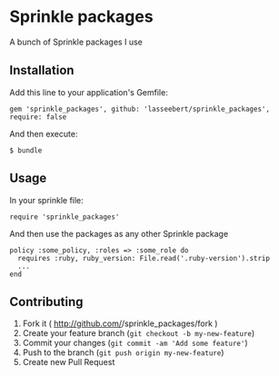 # Sprinkle packages

A bunch of Sprinkle packages I use

## Installation

Add this line to your application's Gemfile:

    gem 'sprinkle_packages', github: 'lasseebert/sprinkle_packages', require: false

And then execute:

    $ bundle

## Usage

In your sprinkle file:

    require 'sprinkle_packages'

And then use the packages as any other Sprinkle package

    policy :some_policy, :roles => :some_role do
      requires :ruby, ruby_version: File.read('.ruby-version').strip
      ...
    end

## Contributing

1. Fork it ( http://github.com/<my-github-username>/sprinkle_packages/fork )
2. Create your feature branch (`git checkout -b my-new-feature`)
3. Commit your changes (`git commit -am 'Add some feature'`)
4. Push to the branch (`git push origin my-new-feature`)
5. Create new Pull Request
